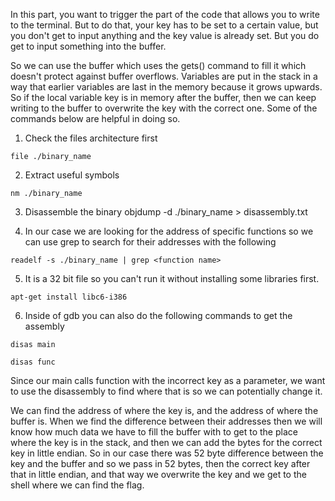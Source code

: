 In this part, you want to trigger the part of the code that allows you to write to the terminal.
But to do that, your key has to be set to a certain value, but you don't get to input anything
and the key value is already set. But you do get to input something into the buffer.

So we can use the buffer which uses the gets() command to fill it which doesn't protect against
buffer overflows. Variables are put in the stack in a way that earlier variables are last in the
memory because it grows upwards. So if the local variable key is in memory after the buffer,
then we can keep writing to the buffer to overwrite the key with the correct one. Some of the
commands below are helpful in doing so.

1. Check the files architecture first
```
file ./binary_name
```

2. Extract useful symbols
```
nm ./binary_name
```

3. Disassemble the binary
objdump -d ./binary_name > disassembly.txt


4. In our case we are looking for the address of specific functions so we can use grep to search 
   for their addresses with the following
```
readelf -s ./binary_name | grep <function name>
```

5. It is a 32 bit file so you can't run it  without installing some libraries first.
```
apt-get install libc6-i386
```
6. Inside of gdb you can also do the following commands to get the assembly
```
disas main

disas func
```

Since our main calls function with the incorrect key as a parameter, we want to use the disassembly
to find where that is so we can potentially change it.


We can find the address of where the key is, and the address of where the buffer is. When we find
the difference between their addresses then we will know how much data we have to fill the buffer
with to get to the place where the key is in the stack, and then we can add the bytes for the correct
key in little endian. So in our case there was 52 byte difference between the key and the buffer and
so we pass in 52 bytes, then the correct key after that in little endian, and that way we overwrite 
the key and we get to the shell where we can find the flag.